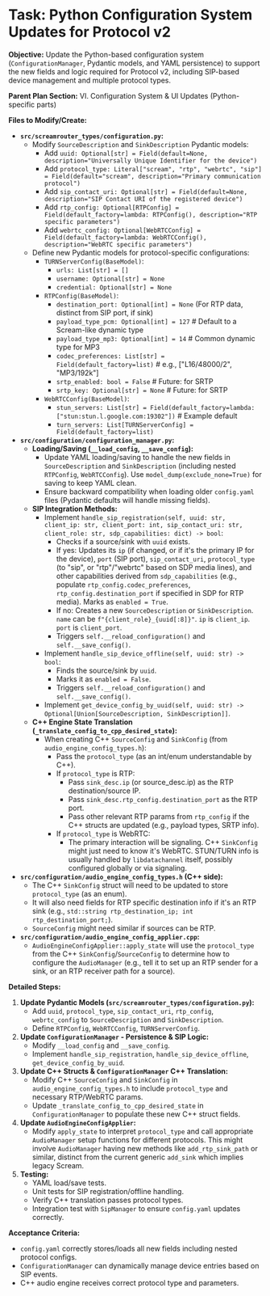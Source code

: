 # Task: Python Configuration System Updates for Protocol v2

**Objective:** Update the Python-based configuration system (`ConfigurationManager`, Pydantic models, and YAML persistence) to support the new fields and logic required for Protocol v2, including SIP-based device management and multiple protocol types.

**Parent Plan Section:** VI. Configuration System & UI Updates (Python-specific parts)

**Files to Modify/Create:**

*   **`src/screamrouter_types/configuration.py`:**
    *   Modify `SourceDescription` and `SinkDescription` Pydantic models:
        *   Add `uuid: Optional[str] = Field(default=None, description="Universally Unique Identifier for the device")`
        *   Add `protocol_type: Literal["scream", "rtp", "webrtc", "sip"] = Field(default="scream", description="Primary communication protocol")`
        *   Add `sip_contact_uri: Optional[str] = Field(default=None, description="SIP Contact URI of the registered device")`
        *   Add `rtp_config: Optional[RTPConfig] = Field(default_factory=lambda: RTPConfig(), description="RTP specific parameters")`
        *   Add `webrtc_config: Optional[WebRTCConfig] = Field(default_factory=lambda: WebRTCConfig(), description="WebRTC specific parameters")`
    *   Define new Pydantic models for protocol-specific configurations:
        *   `TURNServerConfig(BaseModel)`:
            *   `urls: List[str] = []`
            *   `username: Optional[str] = None`
            *   `credential: Optional[str] = None`
        *   `RTPConfig(BaseModel)`:
            *   `destination_port: Optional[int] = None` (For RTP data, distinct from SIP port, if sink)
            *   `payload_type_pcm: Optional[int] = 127` # Default to a Scream-like dynamic type
            *   `payload_type_mp3: Optional[int] = 14`  # Common dynamic type for MP3
            *   `codec_preferences: List[str] = Field(default_factory=list)` # e.g., ["L16/48000/2", "MP3/192k"]
            *   `srtp_enabled: bool = False` # Future: for SRTP
            *   `srtp_key: Optional[str] = None` # Future: for SRTP
        *   `WebRTCConfig(BaseModel)`:
            *   `stun_servers: List[str] = Field(default_factory=lambda: ["stun:stun.l.google.com:19302"])` # Example default
            *   `turn_servers: List[TURNServerConfig] = Field(default_factory=list)`
*   **`src/configuration/configuration_manager.py`:**
    *   **Loading/Saving (`__load_config`, `__save_config`):**
        *   Update YAML loading/saving to handle the new fields in `SourceDescription` and `SinkDescription` (including nested `RTPConfig`, `WebRTCConfig`). Use `model_dump(exclude_none=True)` for saving to keep YAML clean.
        *   Ensure backward compatibility when loading older `config.yaml` files (Pydantic defaults will handle missing fields).
    *   **SIP Integration Methods:**
        *   Implement `handle_sip_registration(self, uuid: str, client_ip: str, client_port: int, sip_contact_uri: str, client_role: str, sdp_capabilities: dict) -> bool`:
            *   Checks if a source/sink with `uuid` exists.
            *   If yes: Updates its `ip` (if changed, or if it's the primary IP for the device), `port` (SIP port), `sip_contact_uri`, `protocol_type` (to "sip", or "rtp"/"webrtc" based on SDP media lines), and other capabilities derived from `sdp_capabilities` (e.g., populate `rtp_config.codec_preferences`, `rtp_config.destination_port` if specified in SDP for RTP media). Marks as `enabled = True`.
            *   If no: Creates a new `SourceDescription` or `SinkDescription`. `name` can be `f"{client_role}_{uuid[:8]}"`. `ip` is `client_ip`. `port` is `client_port`.
            *   Triggers `self.__reload_configuration()` and `self.__save_config()`.
        *   Implement `handle_sip_device_offline(self, uuid: str) -> bool`:
            *   Finds the source/sink by `uuid`.
            *   Marks it as `enabled = False`.
            *   Triggers `self.__reload_configuration()` and `self.__save_config()`.
        *   Implement `get_device_config_by_uuid(self, uuid: str) -> Optional[Union[SourceDescription, SinkDescription]]`.
    *   **C++ Engine State Translation (`_translate_config_to_cpp_desired_state`):**
        *   When creating C++ `SourceConfig` and `SinkConfig` (from `audio_engine_config_types.h`):
            *   Pass the `protocol_type` (as an int/enum understandable by C++).
            *   If `protocol_type` is RTP:
                *   Pass `sink_desc.ip` (or source_desc.ip) as the RTP destination/source IP.
                *   Pass `sink_desc.rtp_config.destination_port` as the RTP port.
                *   Pass other relevant RTP params from `rtp_config` if the C++ structs are updated (e.g., payload types, SRTP info).
            *   If `protocol_type` is WebRTC:
                *   The primary interaction will be signaling. C++ `SinkConfig` might just need to know it's WebRTC. STUN/TURN info is usually handled by `libdatachannel` itself, possibly configured globally or via signaling.
*   **`src/configuration/audio_engine_config_types.h` (C++ side):**
    *   The C++ `SinkConfig` struct will need to be updated to store `protocol_type` (as an enum).
    *   It will also need fields for RTP specific destination info if it's an RTP sink (e.g., `std::string rtp_destination_ip; int rtp_destination_port;`).
    *   `SourceConfig` might need similar if sources can be RTP.
*   **`src/configuration/audio_engine_config_applier.cpp`:**
    *   `AudioEngineConfigApplier::apply_state` will use the `protocol_type` from the C++ `SinkConfig`/`SourceConfig` to determine how to configure the `AudioManager` (e.g., tell it to set up an RTP sender for a sink, or an RTP receiver path for a source).

**Detailed Steps:**

1.  **Update Pydantic Models (`src/screamrouter_types/configuration.py`):**
    *   Add `uuid`, `protocol_type`, `sip_contact_uri`, `rtp_config`, `webrtc_config` to `SourceDescription` and `SinkDescription`.
    *   Define `RTPConfig`, `WebRTCConfig`, `TURNServerConfig`.
2.  **Update `ConfigurationManager` - Persistence & SIP Logic:**
    *   Modify `__load_config` and `__save_config`.
    *   Implement `handle_sip_registration`, `handle_sip_device_offline`, `get_device_config_by_uuid`.
3.  **Update C++ Structs & `ConfigurationManager` C++ Translation:**
    *   Modify C++ `SourceConfig` and `SinkConfig` in `audio_engine_config_types.h` to include `protocol_type` and necessary RTP/WebRTC params.
    *   Update `_translate_config_to_cpp_desired_state` in `ConfigurationManager` to populate these new C++ struct fields.
4.  **Update `AudioEngineConfigApplier`:**
    *   Modify `apply_state` to interpret `protocol_type` and call appropriate `AudioManager` setup functions for different protocols. This might involve `AudioManager` having new methods like `add_rtp_sink_path` or similar, distinct from the current generic `add_sink` which implies legacy Scream.
5.  **Testing:**
    *   YAML load/save tests.
    *   Unit tests for SIP registration/offline handling.
    *   Verify C++ translation passes protocol types.
    *   Integration test with `SipManager` to ensure `config.yaml` updates correctly.

**Acceptance Criteria:**

*   `config.yaml` correctly stores/loads all new fields including nested protocol configs.
*   `ConfigurationManager` can dynamically manage device entries based on SIP events.
*   C++ audio engine receives correct protocol type and parameters.
